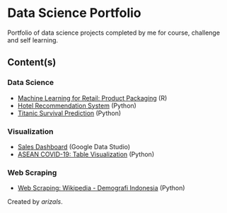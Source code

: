 # Data Science Portfolio
Portfolio of data science projects completed by me for course, challenge and self learning.

## Content(s)
### Data Science
* [Machine Learning for Retail: Product Packaging](https://www.kaggle.com/arizals/machine-learning-for-retail-product-packaging) (R)
* [Hotel Recommendation System](https://github.com/arizals/data-science-portfolio/tree/master/hotel_recommendation_system) (Python)
* [Titanic Survival Prediction](https://github.com/arizals/data-science-portfolio/blob/master/titanic_survival_prediction/Titanic%20Survival%20Prediction.ipynb) (Python)
### Visualization
* [Sales Dashboard](https://datastudio.google.com/reporting/f8ab5711-da41-4613-adb5-5c919ae81865) (Google Data Studio)
* [ASEAN COVID-19: Table Visualization](https://www.kaggle.com/arizals/asean-covid-19-table-visualization) (Python)
### Web Scraping
* [Web Scraping: Wikipedia - Demografi Indonesia](https://github.com/arizals/data-science-portfolio/tree/master/web_scraping) (Python)

Created by *arizals*.
